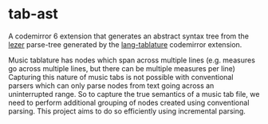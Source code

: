 # tab-ast
A codemirror 6 extension that generates an abstract syntax tree from the [lezer](https://lezer.codemirror.net/) parse-tree generated by the [lang-tablature](https://github.com/Stan15/lang-tablature) codemirror extension.

Music tablature has nodes which span across multiple lines (e.g. measures go across multiple lines, but there can be multiple measures per line) Capturing this nature of music tabs is not possible with conventional parsers which can only parse nodes from text going across an uninterrupted range. So to capture the true semantics of a music tab file, we need to perform additional grouping of nodes created using conventional parsing. This project aims to do so efficiently using incremental parsing.
